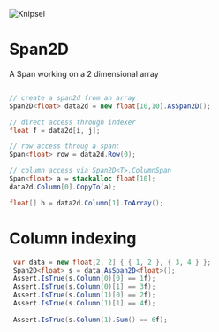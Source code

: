  
![Knipsel](https://user-images.githubusercontent.com/96932314/188491951-514119ce-8249-4bae-8b9b-80d2f9e89b24.jpg)

# Span2D<T>
  



A Span working on a 2 dimensional array 

```csharp

// create a span2d from an array
Span2D<float> data2d = new float[10,10].AsSpan2D(); 

// direct access through indexer 
float f = data2d[i, j];

// row access throug a span:
Span<float> row = data2d.Row(0); 

// column access via Span2D<T>.ColumnSpan
Span<float> a = stackalloc float[10]; 
data2d.Column[0].CopyTo(a); 

float[] b = data2d.Column[1].ToArray(); 

```


# Column indexing

```csharp
 var data = new float[2, 2] { { 1, 2 }, { 3, 4 } };
 Span2D<float> s = data.AsSpan2D<float>();
 Assert.IsTrue(s.Column(0)[0] == 1f);
 Assert.IsTrue(s.Column(0)[1] == 3f);
 Assert.IsTrue(s.Column(1)[0] == 2f);
 Assert.IsTrue(s.Column(1)[1] == 4f);
 
 Assert.IsTrue(s.Column(1).Sum() == 6f); 
```
